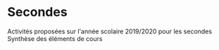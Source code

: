 # Secondes
Activités proposées sur l'année scolaire 2019/2020 pour les secondes
Synthèse des éléments de cours

